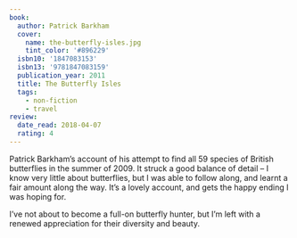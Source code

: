 ```yaml
---
book:
  author: Patrick Barkham
  cover:
    name: the-butterfly-isles.jpg
    tint_color: '#896229'
  isbn10: '1847083153'
  isbn13: '9781847083159'
  publication_year: 2011
  title: The Butterfly Isles
  tags:
    - non-fiction
    - travel
review:
  date_read: 2018-04-07
  rating: 4
---
```


Patrick Barkham’s account of his attempt to find all 59 species of British butterflies in the summer of 2009. It struck a good balance of detail – I know very little about butterflies, but I was able to follow along, and learnt a fair amount along the way. It’s a lovely account, and gets the happy ending I was hoping for.

I’ve not about to become a full-on butterfly hunter, but I’m left with a renewed appreciation for their diversity and beauty.
